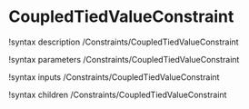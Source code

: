 <!-- MOOSE Documentation Stub: Remove this when content is added. -->

# CoupledTiedValueConstraint
!syntax description /Constraints/CoupledTiedValueConstraint

!syntax parameters /Constraints/CoupledTiedValueConstraint

!syntax inputs /Constraints/CoupledTiedValueConstraint

!syntax children /Constraints/CoupledTiedValueConstraint
